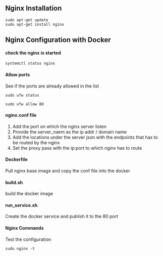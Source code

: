 ## Nginx Installation
```
sudo apt-get update
sudo apt-get install nginx
```

## Nginx Configuration with Docker

#### check the nginx is started
```
systemctl status nginx
```

#### Allow ports

See if the ports are already allowed in the list  
```
sudo ufw status
```

```
sudo ufw allow 80
```

#### nginx.conf file
1. Add the port on which the nginx server listen  
2. Provide the server_naem as the ip addr / domain name  
3. Add the locations under the server json with the endpoints that has to be routed by the nginx  
4. Set the proxy pass with the ip:port to which nginx has to route  

#### Dockerfile
Pull nginx base image and copy the conf file into the docker  

#### build.sh
build the docker image

#### run_service.sh
Create the docker service and publish it to the 80 port

#### Nginx Commands

Test the configuration
```
sudo nginx -t
```

